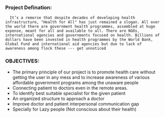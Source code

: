 ### Project Defination:
      It’s a remorse that despite decades of developing health infrastructure, "Health for All" has just remained a slogan. All over the world there are government health programmes, assembled at huge expense, meant for all and available to all. There are NGOs, international agencies and governments focused on health. Billions of dollars have been invested in health programmes by the World Bank, Global Fund and international aid agencies but due to lack of awareness among flock these --- get unnoticed
  
### OBJECTIVES:
   *   The primary principle of our project is to promote health care without getting the user  in any mess and to increase awareness of          various affordable government programs among the unaware people 
   *   Connecting patient to doctors even in the remote areas.
   *   To identify best suitable specialist for the given patient
   *   An organized structure to approach a doctor
   *   Improve doctor and patient interpersonal communication gap
   *   Specially for Lazy people (Not conscious about their health)
   
    

